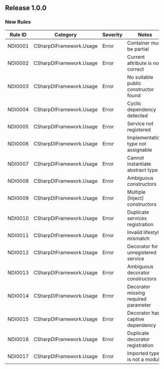 ## Release 1.0.0

### New Rules

| Rule ID | Category                | Severity | Notes                                |
|---------|-------------------------|----------|--------------------------------------|
| NDI0001 | CSharpDIFramework.Usage | Error    | Container must be partial            |
| NDI0002 | CSharpDIFramework.Usage | Error    | Current attribute is not correct     |
| NDI0003 | CSharpDIFramework.Usage | Error    | No suitable public constructor found |
| NDI0004 | CSharpDIFramework.Usage | Error    | Cyclic dependency detected           |
| NDI0005 | CSharpDIFramework.Usage | Error    | Service not registered               |
| NDI0006 | CSharpDIFramework.Usage | Error    | Implementation type not assignable   |
| NDI0007 | CSharpDIFramework.Usage | Error    | Cannot instantiate abstract type     |
| NDI0008 | CSharpDIFramework.Usage | Error    | Ambiguous constructors               |
| NDI0009 | CSharpDIFramework.Usage | Error    | Multiple [Inject] constructors       |
| NDI0010 | CSharpDIFramework.Usage | Error    | Duplicate services registration      |
| NDI0011 | CSharpDIFramework.Usage | Error    | Invalid lifestyle mismatch           |
| NDI0012 | CSharpDIFramework.Usage | Error    | Decorator for unregistered service   |
| NDI0013 | CSharpDIFramework.Usage | Error    | Ambiguous decorator constructors     |
| NDI0014 | CSharpDIFramework.Usage | Error    | Decorator missing required parameter |
| NDI0015 | CSharpDIFramework.Usage | Error    | Decorator has captive dependency     |
| NDI0016 | CSharpDIFramework.Usage | Error    | Duplicate decorator registration     |
| NDI0017 | CSharpDIFramework.Usage | Error    | Imported type is not a module        |
